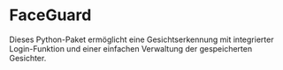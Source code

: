 # FaceGuard
Dieses Python-Paket ermöglicht eine Gesichtserkennung mit integrierter Login-Funktion und einer einfachen Verwaltung der gespeicherten Gesichter.
